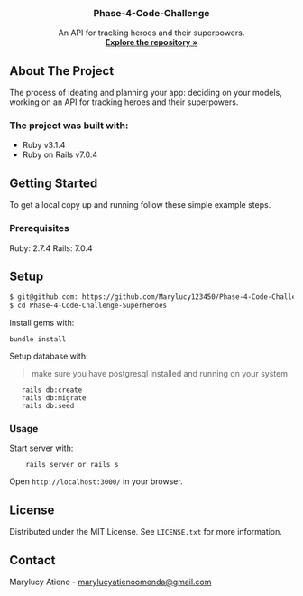 
<br />
<div align="center">
  <h3 align="center">Phase-4-Code-Challenge</h3>
  <p align="center">
    An API for tracking heroes and their superpowers.
    <br />
    <a href="https://github.com/Marylucy123450/Phase-4-Code-Challenge-Pizzas"><strong>Explore the repository »</strong></a>
    <br />
  </p>
</div>

<!-- ABOUT THE PROJECT -->

## About The Project
The process of ideating and planning your app: deciding on your models,  working on an API for tracking heroes and their superpowers.
 ### The project was built with:
 * Ruby v3.1.4
 * Ruby on Rails v7.0.4

<!-- GETTING STARTED -->
## Getting Started
To get a local copy up and running follow these simple example steps.

### Prerequisites
Ruby: 2.7.4 
Rails: 7.0.4

## Setup
~~~bash
$ git@github.com: https://github.com/Marylucy123450/Phase-4-Code-Challenge-Superheroes
$ cd Phase-4-Code-Challenge-Superheroes

~~~

Install gems with:
```
bundle install
```
Setup database with:
> make sure you have postgresql installed and running on your system
```
   rails db:create
   rails db:migrate
   rails db:seed
```
### Usage
Start server with:
```
    rails server or rails s
```
Open `http://localhost:3000/` in your browser.

<!-- LICENSE -->
## License

Distributed under the MIT License. See `LICENSE.txt` for more information.

<!-- CONTACT -->
## Contact
Marylucy Atieno  - [marylucyatienoomenda@gmail.com](email)
